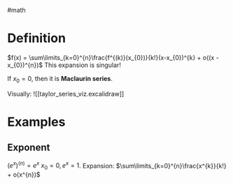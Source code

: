 #math
# Definition
 $f(x) = \sum\limits_{k=0}^{n}\frac{f^{(k)}(x_{0})}{k!}(x-x_{0})^{k} + o((x - x_{0})^{n})$
This expansion is singular!

If $x_{0}= 0$, then it is **Maclaurin series**.

Visually:
![[taylor_series_viz.excalidraw]]

# Examples
## Exponent
$(e^{x})^{(n)} = e^{x}$
$x_{0} = 0, e^{x} = 1$.
Expansion: $\sum\limits_{k=0}^{n}\frac{x^{k}}{k!} + o(x^{n})$